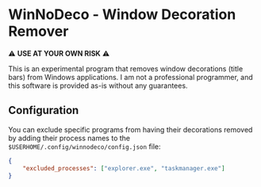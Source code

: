 # WinNoDeco - Window Decoration Remover

⚠️ **USE AT YOUR OWN RISK** ⚠️

This is an experimental program that removes window decorations (title bars) from Windows applications. I am not a professional programmer, and this software is provided as-is without any guarantees.

## Configuration

You can exclude specific programs from having their decorations removed by adding their process names to the `$USERHOME/.config/winnodeco/config.json` file:

```json
{
    "excluded_processes": ["explorer.exe", "taskmanager.exe"]
}
```
